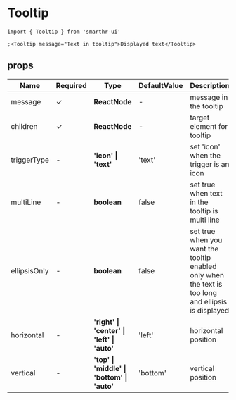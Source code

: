 # Tooltip

```tsx
import { Tooltip } from 'smarthr-ui'

;<Tooltip message="Text in tooltip">Displayed text</Tooltip>
```

## props

| Name         | Required | Type                                                    | DefaultValue | Description                                                                                         |
| ------------ | -------- | ------------------------------------------------------- | ------------ | --------------------------------------------------------------------------------------------------- |
| message      | ✓        | **ReactNode**                                           | -            | message in the tooltip                                                                              |
| children     | ✓        | **ReactNode**                                           | -            | target element for tooltip                                                                          |
| triggerType  | -        | **'icon' &#124; 'text'**                                | 'text'       | set 'icon' when the trigger is an icon                                                              |
| multiLine    | -        | **boolean**                                             | false        | set true when text in the tooltip is multi line                                                     |
| ellipsisOnly | -        | **boolean**                                             | false        | set true when you want the tooltip enabled only when the text is too long and ellipsis is displayed |
| horizontal   | -        | **'right' &#124; 'center' &#124; 'left' &#124; 'auto'** | 'left'       | horizontal position                                                                                 |
| vertical     | -        | **'top' &#124; 'middle' &#124; 'bottom' &#124; 'auto'** | 'bottom'     | vertical position                                                                                   |
